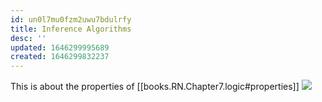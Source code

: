 ```yaml
---
id: un0l7mu0fzm2uwu7bdulrfy
title: Inference Algorithms
desc: ''
updated: 1646299995689
created: 1646299832237
---
```

This is about the properties of [[books.RN.Chapter7.logic#properties]]
![](/assets/images/2022-03-03-10-30-48.png)
